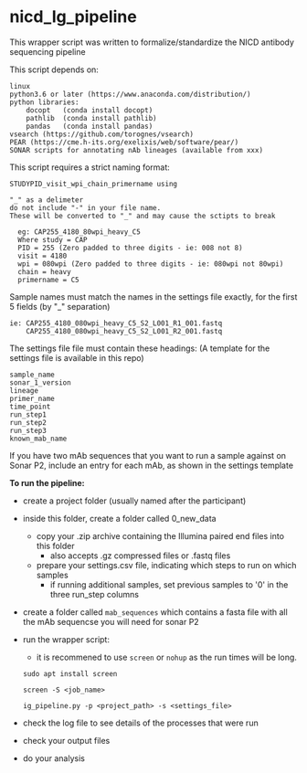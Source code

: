 # nicd_Ig_pipeline
This wrapper script was written to formalize/standardize the NICD antibody sequencing pipeline

This script depends on:
 
    linux
    python3.6 or later (https://www.anaconda.com/distribution/)
    python libraries:
        docopt   (conda install docopt)
        pathlib  (conda install pathlib)
        pandas   (conda install pandas)
    vsearch (https://github.com/torognes/vsearch)
    PEAR (https://cme.h-its.org/exelixis/web/software/pear/)
    SONAR scripts for annotating nAb lineages (available from xxx)

This script requires a strict naming format:

    STUDYPID_visit_wpi_chain_primername using
    
    "_" as a delimeter
    do not include "-" in your file name. 
    These will be converted to "_" and may cause the sctipts to break
    
      eg: CAP255_4180_80wpi_heavy_C5
      Where study = CAP
      PID = 255 (Zero padded to three digits - ie: 008 not 8)
      visit = 4180
      wpi = 080wpi (Zero padded to three digits - ie: 080wpi not 80wpi)
      chain = heavy
      primername = C5

Sample names must match the names in the settings file exactly, for  the first 5 fields (by "_" separation)
    
    ie: CAP255_4180_080wpi_heavy_C5_S2_L001_R1_001.fastq
        CAP255_4180_080wpi_heavy_C5_S2_L001_R2_001.fastq

The settings file file must contain these headings:
    (A template for the settings file is available in this repo)
    
    sample_name	
    sonar_1_version	
    lineage	
    primer_name	
    time_point	
    run_step1	
    run_step2	
    run_step3	
    known_mab_name

If you have two mAb sequences that you want to run a sample against on Sonar P2,
include an entry for each mAb, as shown in the settings template


**To run the pipeline:**
    
* create a project folder (usually named after the participant)
* inside this folder, create a folder called 0_new_data
    * copy your .zip archive containing the Illumina paired end files into this folder
        * also accepts .gz compressed files or .fastq files
    * prepare your settings.csv file, indicating which steps to run on which samples
        * if running additional samples, set previous samples to '0' in the three run_step columns
* create a folder called `mab_sequences` which contains a fasta file with all the mAb sequencse you will need for sonar P2
 * run the wrapper script:
    * it is recommened to use `screen` or `nohup` as the run times will be long.
    
    `sudo apt install screen`
    
    `screen -S <job_name>`
    
     `ig_pipeline.py -p <project_path> -s <settings_file>`
 
 * check the log file to see details of the processes that were run
 * check your output files
 * do your analysis
 
 